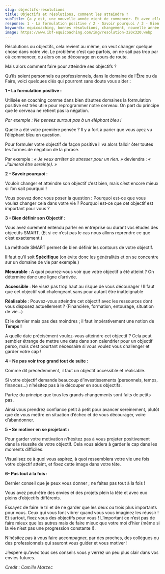 ```yaml
---
slug: objectifs-resolutions
title: Objectifs et résolutions, comment les atteindre ?
subTitle: Ça y est, une nouvelle année vient de commencer. Et avec elle, le traditionnel florilège de bonnes résolutions.
response: 1 - La formulation positive / 2 - Savoir pourquoi / 3 - Bien définir son Objectif / 4 - Ne pas voir trop grand tout de suite / 5 - Se motiver en se projetant / 6 - Pas tout à la fois
keywords: equicoaching, bonnes résolutions, changement, nouvelle année
image: https://www.ibf-equicoaching.com/img/resolution-320x320.webp
---
```


Résolutions ou objectifs, cela revient au même, on veut changer quelque chose dans notre vie. Le problème c’est que
parfois, on ne sait pas trop par où commencer, ou alors on se décourage en cours de route.

Mais alors comment faire pour atteindre ses objectifs ?

Qu’ils soient personnels ou professionnels, dans le domaine de l’Être ou du Faire, voici quelques clés qui pourront sans
doute vous aider :

**1 – La formulation positive :**

Utilisée en coaching comme dans bien d’autres domaines la formulation positive est très utile pour reprogrammer notre
cerveau. On part du principe que le cerveau ne retient pas la négation.

*Par exemple : Ne pensez surtout pas à un éléphant bleu !*

Quelle a été votre première pensée ? Il y a fort à parier que vous ayez vu l’éléphant bleu en question.

Pour formuler votre objectif de façon positive il va alors falloir ôter toutes les formes de négation de la phrase.

Par exemple : *« Je veux arrêter de stresser pour un rien. »* deviendra : *« J’aimerai être serein(e). »*

**2 – Savoir pourquoi :**

Vouloir changer et atteindre son objectif c’est bien, mais c’est encore mieux si l’on sait pourquoi !

Vous pouvez donc vous poser la question : Pourquoi est-ce que vous voulez changer cela dans votre vie ? Pourquoi est-ce
que cet objectif est important pour vous ?

**3 – Bien définir son Objectif :**

Vous avez surement entendu parler en entreprise ou durant vos études des objectifs SMART. (Et si ce n’est pas le cas
nous allons reprendre ce que c’est exactement.)

La méthode SMART permet de bien définir les contours de votre objectif.

Il faut qu’il soit **Spécifique** (on évite donc les généralités et on se concentre sur un domaine de vie par exemple.)

**Mesurable** : A quoi pourrez-vous voir que votre objectif a été atteint ? On détermine donc une ligne d’arrivée.

**Accessible** : Ne visez pas trop haut au risque de vous décourager ! Il faut que cet objectif soit chalengeant sans
pour autant être inatteignable

**Réalisable** : Pouvez-vous atteindre cet objectif avec les ressources dont vous disposez actuellement ? (Financière,
formation, entourage, situation de vie…)

Et le dernier mais pas des moindres ; il faut impérativement une notion de **Temps !**

A quelle date précisément voulez-vous atteindre cet objectif ? Cela peut sembler étrange de mettre une date dans son
calendrier pour un objectif perso, mais c’est pourtant nécessaire si vous voulez vous challenger et garder votre cap !

**4 – Ne pas voir trop grand tout de suite :**

Comme dit précédemment, il faut un objectif accessible et réalisable.

Si votre objectif demande beaucoup d’investissements (personnels, temps, finances…) n’hésitez pas à le découper en sous
objectifs.

Partez du principe que tous les grands changements sont faits de petits pas.

Ainsi vous prendrez confiance petit à petit pour avancer sereinement, plutôt que de vous mettre en situation d’échec et
de vous décourager, voire d’abandonner.

**5 – Se motiver en se projetant :**

Pour garder votre motivation n’hésitez pas à vous projeter positivement dans la réussite de votre objectif. Cela vous
aidera à garder le cap dans les moments difficiles.

Visualisez ce à quoi vous aspirez, à quoi ressemblera votre vie une fois votre objectif atteint, et fixez cette image
dans votre tête.

**6- Pas tout à la fois :**

Dernier conseil que je peux vous donner ; ne faites pas tout à la fois !

Vous avez peut-être des envies et des projets plein la tête et avec eux pleins d’objectifs différents.

Essayez de faire le tri et de ne garder que les deux ou trois plus importants pour vous. Ceux qui vous font vibrer quand
vous vous imaginez les réussir ! Et surtout, fixez vous des objectifs pour vous ! L’important ce n’est pas de faire
mieux que les autres mais de faire mieux que votre moi d’hier (même si la vie n’est pas une progression constante !).

N’hésitez pas à vous faire accompagner, par des proches, des collègues ou des professionnels qui sauront vous guider et
vous motiver !

J’espère qu’avec tous ces conseils vous y verrez un peu plus clair dans vos envies futures.

*Credit : Camille Marzec*


